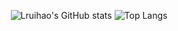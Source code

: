 <div align="center">

![Lruihao's GitHub stats](https://github-readme-stats.vercel.app/api?username=Lruihao&show_icons=true&count_private=true)
![Top Langs](https://github-readme-stats.vercel.app/api/top-langs/?username=Lruihao&layout=compact&hide=html)

 </div>
